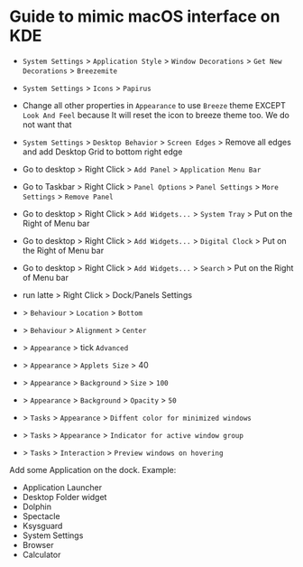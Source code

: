 # Guide to mimic macOS interface on KDE

-  `System Settings` > `Application Style` > `Window Decorations` > `Get New Decorations` > `Breezemite`
-  `System Settings` > `Icons` > `Papirus`
-  Change all other properties in `Appearance` to use `Breeze` theme EXCEPT `Look And Feel` because It will reset the
   icon to breeze theme too. We do not want that
-  `System Settings` > `Desktop Behavior` > `Screen Edges` > Remove all edges and add Desktop Grid to bottom right edge

-  Go to desktop > Right Click > `Add Panel` > `Application Menu Bar`
-  Go to Taskbar > Right Click > `Panel Options` > `Panel Settings` > `More Settings` > `Remove Panel`

-  Go to desktop > Right Click > `Add Widgets...` > `System Tray` > Put on the Right of Menu bar
-  Go to desktop > Right Click > `Add Widgets...` > `Digital Clock` > Put on the Right of Menu bar
-  Go to desktop > Right Click > `Add Widgets...` > `Search` > Put on the Right of Menu bar
-  run latte > Right Click > Dock/Panels Settings
-  \> `Behaviour` > `Location` > `Bottom`
-  \> `Behaviour` > `Alignment` > `Center`
-  \> `Appearance` > tick `Advanced`
-  \> `Appearance` > `Applets Size` > 40
-  \> `Appearance` > `Background` > `Size` > `100`
-  \> `Appearance` > `Background` > `Opacity` > `50`
-  \> `Tasks` > `Appearance` > `Diffent color for minimized windows`
-  \> `Tasks` > `Appearance` > `Indicator for active window group`
-  \> `Tasks` > `Interaction` > `Preview windows on hovering`

Add some Application on the dock. Example:

-  Application Launcher
-  Desktop Folder widget
-  Dolphin
-  Spectacle
-  Ksysguard
-  System Settings
-  Browser
-  Calculator
